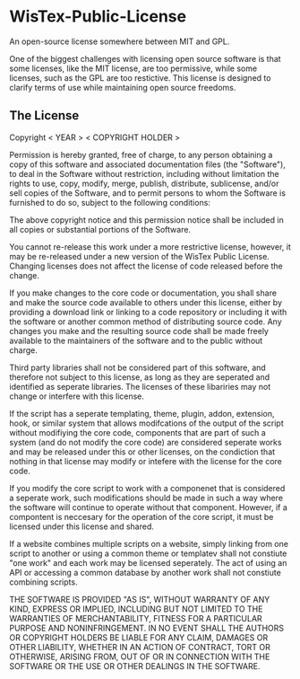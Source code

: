 # WisTex-Public-License
An open-source license somewhere between MIT and GPL.

One of the biggest challenges with licensing open source software is that some licenses, like the MIT license, are too permissive, while some licenses, such as the GPL are too restictive. This license is designed to clarify terms of use while maintaining open source freedoms.

## The License

Copyright < YEAR > < COPYRIGHT HOLDER >

Permission is hereby granted, free of charge, to any person obtaining a copy of this software and associated documentation files (the "Software"), to deal in the Software without restriction, including without limitation the rights to use, copy, modify, merge, publish, distribute, sublicense, and/or sell copies of the Software, and to permit persons to whom the Software is furnished to do so, subject to the following conditions:

The above copyright notice and this permission notice shall be included in all copies or substantial portions of the Software.

You cannot re-release this work under a more restrictive license, however, it may be re-released under a new version of the WisTex Public License. Changing licenses does not affect the license of code released before the change.

If you make changes to the core code or documentation, you shall share and make the source code available to others under this license, either by providing a download link or linking to a code repository or including it with the software or another common method of distributing source code. Any changes you make and the resulting source code shall be made freely available to the maintainers of the software and to the public without charge.

Third party libraries shall not be considered part of this software, and therefore not subject to this license, as long as they are seperated and identified as seperate libraries. The licenses of these libariries may not change or interfere with this license.

If the script has a seperate templating, theme, plugin, addon, extension, hook, or similar system that allows modifcations of the output of the script without modifiying the core code, components that are part of such a system (and do not modify the core code) are considered seperate works and may be released under this or other licenses, on the condiction that nothing in that license may modify or intefere with the license for the core code.

If you modify the core script to work with a componenet that is considered a seperate work, such modifications should be made in such a way where the software will continue to operate without that component. However, if a compontent is neccesary for the operation of the core script, it must be licensed under this license and shared. 

If a website combines multiple scripts on a website, simply linking from one script to another or using a common theme or templatev shall not constiute "one work" and each work may be licensed seperately. The act of using an API or accessing a common database by another work shall not constiute combining scripts.

THE SOFTWARE IS PROVIDED "AS IS", WITHOUT WARRANTY OF ANY KIND, EXPRESS OR IMPLIED, INCLUDING BUT NOT LIMITED TO THE WARRANTIES OF MERCHANTABILITY, FITNESS FOR A PARTICULAR PURPOSE AND NONINFRINGEMENT. IN NO EVENT SHALL THE AUTHORS OR COPYRIGHT HOLDERS BE LIABLE FOR ANY CLAIM, DAMAGES OR OTHER LIABILITY, WHETHER IN AN ACTION OF CONTRACT, TORT OR OTHERWISE, ARISING FROM, OUT OF OR IN CONNECTION WITH THE SOFTWARE OR THE USE OR OTHER DEALINGS IN THE SOFTWARE.
